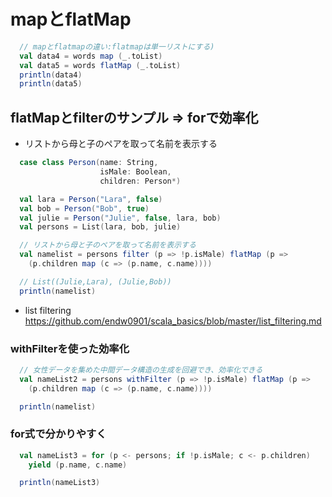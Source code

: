 # mapとflatMap

```scala
  // mapとflatmapの違い:flatmapは単一リストにする)
  val data4 = words map (_.toList)
  val data5 = words flatMap (_.toList)
  println(data4)
  println(data5)
```

## flatMapとfilterのサンプル => forで効率化
- リストから母と子のペアを取って名前を表示する
```scala
  case class Person(name: String,
                    isMale: Boolean,
                    children: Person*)

  val lara = Person("Lara", false)
  val bob = Person("Bob", true)
  val julie = Person("Julie", false, lara, bob)
  val persons = List(lara, bob, julie)

  // リストから母と子のペアを取って名前を表示する
  val namelist = persons filter (p => !p.isMale) flatMap (p =>
    (p.children map (c => (p.name, c.name))))

  // List((Julie,Lara), (Julie,Bob))
  println(namelist)
```
- list filtering https://github.com/endw0901/scala_basics/blob/master/list_filtering.md

### withFilterを使った効率化

```scala
  // 女性データを集めた中間データ構造の生成を回避でき、効率化できる
  val nameList2 = persons withFilter (p => !p.isMale) flatMap (p =>
    (p.children map (c => (p.name, c.name))))

  println(namelist)
```

### for式で分かりやすく
```scala
  val nameList3 = for (p <- persons; if !p.isMale; c <- p.children)
    yield (p.name, c.name)

  println(nameList3)
```
